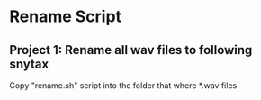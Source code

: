 # Rename Script

## Project 1: Rename all wav files to following snytax

Copy "rename.sh" script into the folder that where *.wav files.